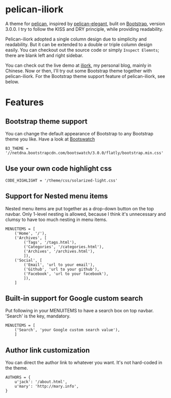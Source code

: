 # pelican-iliork

A theme for [pelican][], inspired by [pelican-elegant][], bulit on [Bootstrap][], version 3.0.0. I try to follow the KISS and DRY principle, while providing readability.

Pelican-iliork adopted a single column design due to simplicity and readability. But it can be extended to a double or triple column design easily. You can checkout out the source code or simply `Inspect Elemnts`; there are blank left and right sidebar. 

You can check out the live demo at [iliork][], my personal blog, mainly in Chinese. Now or then, I'll try out some Bootstrap theme together with pelican-iliork. For the Bootstrap theme support feature of pelican-iliork, see below.

# Features
## Bootstrap theme support 

You can change the default appearance of Bootstrap to any Bootstrap theme you like. Have a look at [Bootswatch][]

    B3_THEME = '//netdna.bootstrapcdn.com/bootswatch/3.0.0/flatly/bootstrap.min.css'

## Use your own code highlight css

    CODE_HIGHLIGHT = '/theme/css/solarized-light.css'

## Support for Nested menu items

Nested menu items are put together as a drop-down button on the top navbar. Only 1-level nesting is allowed, because I think it's unnecessary and clumsy to have too much nesting in menu items.

    MENUITEMS = [
        ('Home', '/'),
        ('Archives', [
            ('Tags', '/tags.html'),
            ('Categories', '/categories.html'),
            ('Archives', '/archives.html'),
            ]),
        ('Social', [
            ('Email', 'url to your email'),
            ('Github', 'url to your github'),
            ('Facebook', 'url to your facebook'),
            ]),
        ]

## Built-in support for Google custom search

Put following in your MENUITEMS to have a search box on top navbar. 'Search' is the key, mandatory.
    
    MENUITEMS = [
        ('Search', 'your Google custom search value'),
        ]
    
## Author link customization

You can direct the author link to whatever you want. It's not hard-coded in the theme.

    AUTHORS = {
        u'jack': '/about.html',
        u'mary': 'http://mary.info',
    }



[pelican]: https://github.com/getpelican/pelican
[pelican-elegant]: https://github.com/talha131/pelican-elegant
[Bootstrap]: http://getbootstrap.com
[KISS]: http://en.wikipedia.org/wiki/KISS_principle
[DRY]: http://en.wikipedia.org/wiki/Don%27t_Repeat_Yourself
[iliork]: http://blog.iliork.com
[Bootswatch]: http://bootswatch.com
[Flatly]: http://bootswatch.com/flatly/
